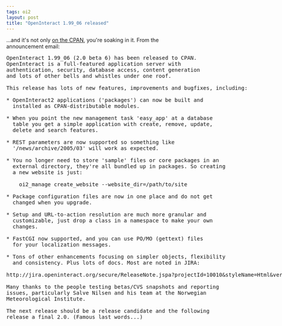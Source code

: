```yaml
---
tags: oi2
layout: post
title: "OpenInteract 1.99_06 released"
---
```




...and it's not only <a href="http://search.cpan.org/~cwinters/OpenInteract-1.99_06/">on the CPAN</a>, you're soaking in it. From the announcement email:
  
<pre class="sourceCode">
OpenInteract 1.99_06 (2.0 beta 6) has been released to CPAN.
OpenInteract is a full-featured application server with
authentication, security, database access, content generation 
and lots of other bells and whistles under one roof.
  
This release has lots of new features, improvements and bugfixes, including:
 
* OpenInteract2 applications ('packages') can now be built and
  installed as CPAN-distributable modules.
 
* When you point the new management task 'easy_app' at a database
  table you get a simple application with create, remove, update,
  delete and search features.
 
* REST parameters are now supported so something like
  '/news/archive/2005/03' will work as expected.
 
* You no longer need to store 'sample' files or core packages in an
  external directory, they're all bundled up in packages. So creating
  a new website is just:
 
    oi2_manage create_website --website_dir=/path/to/site
 
* Package configuration files are now in one place and do not get
  changed when you upgrade.
 
* Setup and URL-to-action resolution are much more granular and
  customizable, just drop a class in a namespace to make your own
  changes.
 
* FastCGI now supported, and you can use PO/MO (gettext) files
  for your localization messages.
 
* Tons of other enhancements focusing on simpler objects, flexibility
  and consistency. Plus lots of docs. Most are noted in JIRA:
 
http://jira.openinteract.org/secure/ReleaseNote.jspa?projectId=10010&styleName=Html&version=10036
 
Many thanks to the people testing betas/CVS snapshots and reporting
issues, particularly Salve Nilsen and his team at the Norwegian
Meteorological Institute.
 
The next release should be a release candidate and the following
release a final 2.0. (Famous last words...)
</pre>


